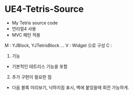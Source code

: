 # UE4-Tetris-Source
* My Tetris source code
* 언리얼4 사용
* MVC 패턴 적용

M : YJBlock, YJTetrisBlock ...
V : Widget 으로 구성
C : 

1. 기능
* 기본적인 테트리스 기능을 포함

2. 추가 구현이 필요한 점
* 다음 블록 미리보기, 낙하지점 표시, 벽에 붙었을때 회전 가능하게.
